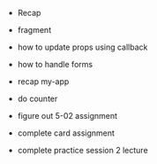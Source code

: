 - Recap 
- fragment 
- how to update props using callback 
- how to handle forms 


- recap my-app 
- do counter 
- figure out 5-02 assignment 
- complete card assignment 
- complete practice session 2 lecture 
